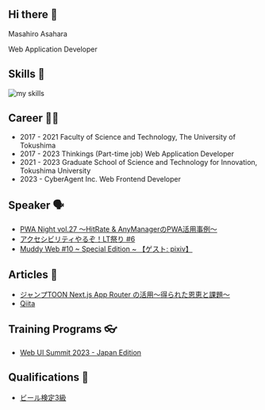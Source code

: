 ## Hi there 👋

Masahiro Asahara

Web Application Developer


## Skills 🌱 
<img alt="my skills" src="https://skillicons.dev/icons?theme=dark&perline=7&i=nextjs,react,javascript,typescript,nodejs,graphql,mui,css,python,firebase,gcp,aws,git,github" />

## Career 🏃‍♂️
- 2017 - 2021
Faculty of Science and Technology, The University of Tokushima
- 2017 - 2023 Thinkings (Part-time job)
Web Application Developer
- 2021 - 2023 Graduate School of Science and Technology for Innovation, Tokushima University
- 2023 - CyberAgent Inc. Web Frontend Developer

## Speaker 🗣️
- [PWA Night vol.27 ～HitRate & AnyManagerのPWA活用事例～](https://pwanight.connpass.com/event/211250/)
- [アクセシビリティやるぞ！LT祭り #6](https://note.com/a11y_tester/n/ne4b729eb698c)
- [Muddy Web #10 ~ Special Edition ~ 【ゲスト: pixiv】](https://cyberagent.connpass.com/event/335669/)

## Articles 📗
- [ジャンプTOON Next.js App Router の活用〜得られた恩恵と課題〜](https://developers.cyberagent.co.jp/blog/archives/49429/)
- [Qiita](https://qiita.com/assa1605)

##  Training Programs 👓
- [Web UI Summit 2023 - Japan Edition](https://rsvp.withgoogle.com/events/web-ui-summit-jp)

## Qualifications 🍺
- [ビール検定3級](https://beerken.jp)



